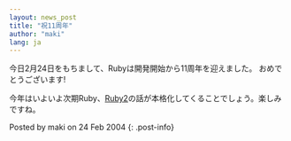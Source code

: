 ```yaml
---
layout: news_post
title: "祝11周年"
author: "maki"
lang: ja
---
```


今日2月24日をもちまして、Rubyは開発開始から11周年を迎えました。 おめでとうございます!

今年はいよいよ次期Ruby、[Ruby2][1]の話が本格化してくることでしょう。楽しみですね。

Posted by maki on 24 Feb 2004
{: .post-info}



[1]: http://www.rubyist.net/~matz/slides/rc2003/mgp00009.html 
